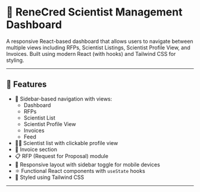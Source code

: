 # 🧪 ReneCred Scientist Management Dashboard

A responsive React-based dashboard that allows users to navigate between multiple views including RFPs, Scientist Listings, Scientist Profile View, and Invoices. Built using modern React (with hooks) and Tailwind CSS for styling.

---

## 🚀 Features

- 🔄 Sidebar-based navigation with views:
  - Dashboard 
  - RFPs
  - Scientist List
  - Scientist Profile View
  - Invoices
  - Feed
- 👩‍🔬 Scientist list with clickable profile view
- 📄 Invoice section
- 📋 RFP (Request for Proposal) module
- 📱 Responsive layout with sidebar toggle for mobile devices
- ⚛️ Functional React components with `useState` hooks
- 🎨 Styled using Tailwind CSS

---
